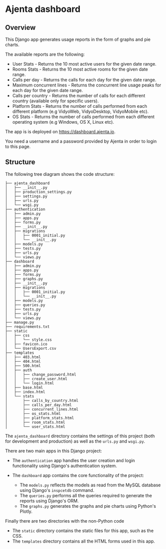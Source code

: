 # Ajenta dashboard

## Overview
This Django app generates usage reports in the form of graphs and pie charts.

The available reports are the following:

* User Stats - Returns the 10 most active users for the given date range.
* Rooms Stats - Returns the 10 most active rooms for the given date range. 
* Calls per day - Returns the calls for each day for the given date range. 
* Maximum concurrent lines - Returns the concurrent line usage peaks for each day for the given date range.
* Calls per country - Returns the number of calls for each different country (available only for specific users).
* Platform Stats - Returns the number of calls performed from each different platform (e.g VidyoWeb, VidyoDesktop, VidyoMobile etc).
* OS Stats - Returns the number of calls performed from each different operating system (e.g Windows, OS X, Linux etc).

The app is is deployed on https://dashboard.ajenta.io. 

You need a username and a password provided by Ajenta in order to login to this page.

## Structure

The following tree diagram shows the code structure:

```
├── ajenta_dashboard
│   ├── __init__.py
│   ├── production_settings.py
│   ├── settings.py
│   ├── urls.py
│   └── wsgi.py
├── authentication
│   ├── admin.py
│   ├── apps.py
│   ├── forms.py
│   ├── __init__.py
│   ├── migrations
│   │   ├── 0001_initial.py
│   │   └── __init__.py
│   ├── models.py
│   ├── tests.py
│   ├── urls.py
│   └── views.py
├── dashboard
│   ├── admin.py
│   ├── apps.py
│   ├── forms.py
│   ├── graphs.py
│   ├── __init__.py
│   ├── migrations
│   │   ├── 0001_initial.py
│   │   └── __init__.py
│   ├── models.py
│   ├── queries.py
│   ├── tests.py
│   ├── urls.py
│   └── views.py
├── manage.py
├── requirements.txt
├── static
│   ├── css
│   │   └── style.css
│   ├── favicon.ico
│   └── UsersExport.csv
├── templates
│   ├── 403.html
│   ├── 404.html
│   ├── 500.html
│   ├── auth
│   │   ├── change_password.html
│   │   ├── create_user.html
│   │   └── login.html
│   ├── base.html
│   ├── index.html
│   └── stats
│       ├── calls_by_country.html
│       ├── calls_per_day.html
│       ├── concurrent_lines.html
│       ├── os_stats.html
│       ├── platform_stats.html
│       ├── room_stats.html
│       └── user_stats.html
```

The ```ajenta_dashboard``` directory contains the settings of this project (both for development and production) as well as the ```urls.py``` and ```wsgi.py```.


There are two main apps in this Django project:

* The ```authentication``` app handles the user creation and login functionality using Django's authentication system.

* The ```dashboard``` app contains the core functionality of the project:
     * The ```models.py``` reflects the models as read from the MySQL database using Django's ```inspcetdb``` command.
     * The ```queries.py``` performs all the queries required to generate the reports using Django's ORM.
     * The ```graphs.py``` generates the graphs and pie charts using Python's Plotly.

Finally there are two directories with the non-Python code
* The ```static``` directory contains the static files for this app, such as the CSS.
* The ```templates``` directory contains all the HTML forms used in this app.


